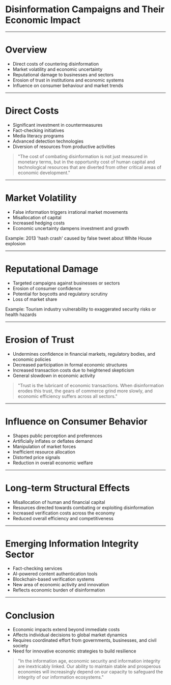 # Disinformation Campaigns and Their Economic Impact

---

# Overview

- Direct costs of countering disinformation
- Market volatility and economic uncertainty
- Reputational damage to businesses and sectors
- Erosion of trust in institutions and economic systems
- Influence on consumer behaviour and market trends

---

# Direct Costs

- Significant investment in countermeasures
- Fact-checking initiatives
- Media literacy programs
- Advanced detection technologies
- Diversion of resources from productive activities

> "The cost of combating disinformation is not just measured in monetary terms, but in the opportunity cost of human capital and technological resources that are diverted from other critical areas of economic development."

---

# Market Volatility

- False information triggers irrational market movements
- Misallocation of capital
- Increased hedging costs
- Economic uncertainty dampens investment and growth

Example: 2013 'hash crash' caused by false tweet about White House explosion

---

# Reputational Damage

- Targeted campaigns against businesses or sectors
- Erosion of consumer confidence
- Potential for boycotts and regulatory scrutiny
- Loss of market share

Example: Tourism industry vulnerability to exaggerated security risks or health hazards

---

# Erosion of Trust

- Undermines confidence in financial markets, regulatory bodies, and economic policies
- Decreased participation in formal economic structures
- Increased transaction costs due to heightened skepticism
- General slowdown in economic activity

> "Trust is the lubricant of economic transactions. When disinformation erodes this trust, the gears of commerce grind more slowly, and economic efficiency suffers across all sectors."

---

# Influence on Consumer Behavior

- Shapes public perception and preferences
- Artificially inflates or deflates demand
- Manipulation of market forces
- Inefficient resource allocation
- Distorted price signals
- Reduction in overall economic welfare

---

# Long-term Structural Effects

- Misallocation of human and financial capital
- Resources directed towards combating or exploiting disinformation
- Increased verification costs across the economy
- Reduced overall efficiency and competitiveness

---

# Emerging Information Integrity Sector

- Fact-checking services
- AI-powered content authentication tools
- Blockchain-based verification systems
- New area of economic activity and innovation
- Reflects economic burden of disinformation

---

# Conclusion

- Economic impacts extend beyond immediate costs
- Affects individual decisions to global market dynamics
- Requires coordinated effort from governments, businesses, and civil society
- Need for innovative economic strategies to build resilience

> "In the information age, economic security and information integrity are inextricably linked. Our ability to maintain stable and prosperous economies will increasingly depend on our capacity to safeguard the integrity of our information ecosystems."